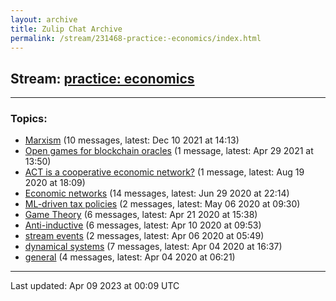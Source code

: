```yaml
---
layout: archive
title: Zulip Chat Archive
permalink: /stream/231468-practice:-economics/index.html
---
```


## Stream: [practice: economics](https://mattecapu.github.io/ct-zulip-archive/stream/231468-practice:-economics/index.html)
---

### Topics:

* [Marxism](topic/topic_Marxism.html) (10 messages, latest: Dec 10 2021 at 14:13)
* [Open games for blockchain oracles](topic/topic_Open.20games.20for.20blockchain.20oracles.html) (1 message, latest: Apr 29 2021 at 13:50)
* [ACT is a cooperative economic network?](topic/topic_ACT.20is.20a.20cooperative.20economic.20network.3F.html) (1 message, latest: Aug 19 2020 at 18:09)
* [Economic networks](topic/topic_Economic.20networks.html) (14 messages, latest: Jun 29 2020 at 22:14)
* [ML-driven tax policies](topic/topic_ML-driven.20tax.20policies.html) (2 messages, latest: May 06 2020 at 09:30)
* [Game Theory](topic/topic_Game.20Theory.html) (6 messages, latest: Apr 21 2020 at 15:38)
* [Anti-inductive](topic/topic_Anti-inductive.html) (6 messages, latest: Apr 10 2020 at 09:53)
* [stream events](topic/topic_stream.20events.html) (2 messages, latest: Apr 06 2020 at 05:49)
* [dynamical systems](topic/topic_dynamical.20systems.html) (7 messages, latest: Apr 04 2020 at 16:37)
* [general](topic/topic_general.html) (4 messages, latest: Apr 04 2020 at 06:21)

<hr><p>Last updated: Apr 09 2023 at 00:09 UTC</p>